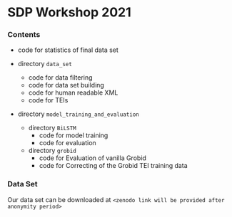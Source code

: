 # SDP Workshop 2021

### Contents

* code for statistics of final data set

* directory `data_set`
    * code for data filtering
    * code for data set building
    * code for human readable XML
    * code for TEIs
* directory `model_training_and_evaluation`
    * directory `BiLSTM`
        * code for model training
        * code for evaluation
    * directory `grobid`
        * code for Evaluation of vanilla Grobid
        * code for Correcting of the Grobid TEI training data

### Data Set

Our data set can be downloaded at `<zenodo link will be provided after anonymity period>`
